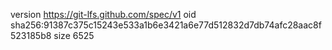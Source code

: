 version https://git-lfs.github.com/spec/v1
oid sha256:91387c375c15243e533a1b6e3421a6e77d512832d7db74afc28aac8f523185b8
size 6525
